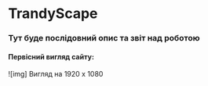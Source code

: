 # TrandyScape


### Тут буде послідовний опис та звіт над роботою

#### Первісний вигляд сайту:
![img]
Вигляд на 1920 х 1080

